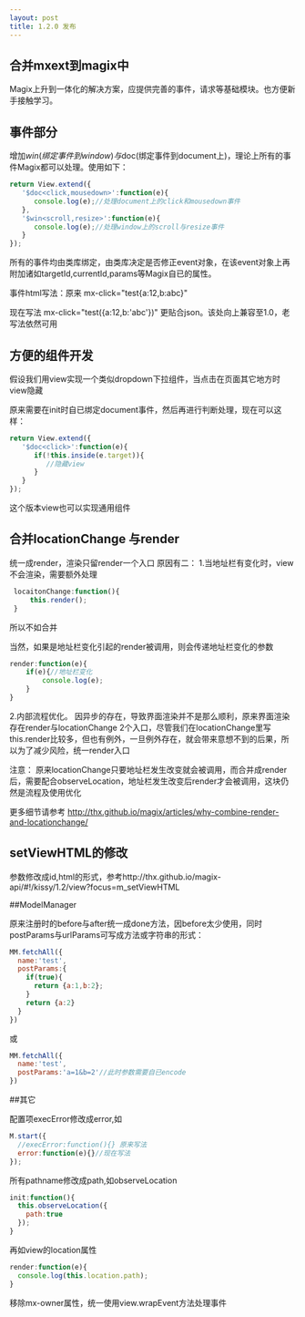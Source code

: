 ```yaml
---
layout: post
title: 1.2.0 发布
---
```



## 合并mxext到magix中

Magix上升到一体化的解决方案，应提供完善的事件，请求等基础模块。也方便新手接触学习。

## 事件部分

增加$win(绑定事件到window)与$doc(绑定事件到document上)，理论上所有的事件Magix都可以处理。使用如下：

```js
return View.extend({
   '$doc<click,mousedown>':function(e){
      console.log(e);//处理document上的click和mousedown事件
   },
   '$win<scroll,resize>':function(e){
      console.log(e);//处理window上的scroll与resize事件
   }
});
```

所有的事件均由类库绑定，由类库决定是否修正event对象，在该event对象上再附加诸如targetId,currentId,params等Magix自已的属性。

事件html写法：原来 mx-click="test<prevent>{a:12,b:abc}"

现在写法 mx-click="test<prevent>({a:12,b:'abc'})"  更贴合json。该处向上兼容至1.0，老写法依然可用

## 方便的组件开发

假设我们用view实现一个类似dropdown下拉组件，当点击在页面其它地方时view隐藏

原来需要在init时自已绑定document事件，然后再进行判断处理，现在可以这样：

```js
return View.extend({
   '$doc<click>':function(e){
      if(!this.inside(e.target)){
         //隐藏view
      }
   }
});
```

这个版本view也可以实现通用组件

## 合并locationChange 与render

统一成render，渲染只留render一个入口
原因有二：
1.当地址栏有变化时，view不会渲染，需要额外处理

```js
 locaitonChange:function(){
     this.render();
 }
```

所以不如合并

当然，如果是地址栏变化引起的render被调用，则会传递地址栏变化的参数

```js
render:function(e){
    if(e){//地址栏变化
        console.log(e);
    }
}
```

2.内部流程优化。
因异步的存在，导致界面渲染并不是那么顺利，原来界面渲染存在render与locationChange 2个入口，尽管我们在locationChange里写this.render比较多，但也有例外，一旦例外存在，就会带来意想不到的后果，所以为了减少风险，统一render入口


注意：
原来locationChange只要地址栏发生改变就会被调用，而合并成render后，需要配合observeLocation，地址栏发生改变后render才会被调用，这块仍然是流程及使用优化

更多细节请参考 http://thx.github.io/magix/articles/why-combine-render-and-locationchange/

## setViewHTML的修改

参数修改成id,html的形式，参考http://thx.github.io/magix-api/#!/kissy/1.2/view?focus=m_setViewHTML

##ModelManager

原来注册时的before与after统一成done方法，因before太少使用，同时postParams与urlParams可写成方法或字符串的形式：

```js
MM.fetchAll({
  name:'test',
  postParams:{
    if(true){
      return {a:1,b:2};
    }
    return {a:2}
  }
})
```

或

```js
MM.fetchAll({
  name:'test',
  postParams:'a=1&b=2'//此时参数需要自已encode
})
```

##其它

配置项execError修改成error,如

```js
M.start({
  //execError:function(){} 原来写法
  error:function(e){}//现在写法
});

```

所有pathname修改成path,如observeLocation

```js
init:function(){
  this.observeLocation({
    path:true
  });
}
```

再如view的location属性

```js
render:function(e){
  console.log(this.location.path);
}
```


移除mx-owner属性，统一使用view.wrapEvent方法处理事件